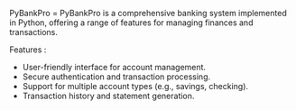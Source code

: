 PyBankPro = 
PyBankPro is a comprehensive banking system implemented in Python, offering a range of features for managing finances and transactions.

Features :

* User-friendly interface for account management.
* Secure authentication and transaction processing.
* Support for multiple account types (e.g., savings, checking).
* Transaction history and statement generation.
